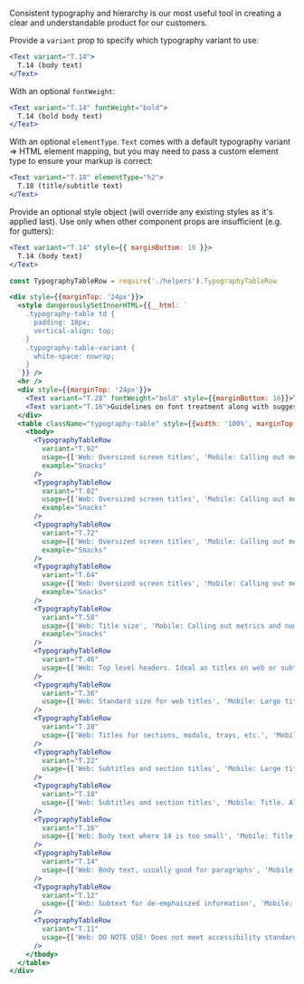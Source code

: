 Consistent typography and hierarchy is our most useful tool in creating a clear and understandable product for our customers.

Provide a `variant` prop to specify which typography variant to use:

```jsx static
<Text variant="T.14">
  T.14 (body text)
</Text>
```

With an optional `fontWeight`:

```jsx static
<Text variant="T.14" fontWeight="bold">
  T.14 (bold body text)
</Text>
```

With an optional `elementType`. `Text` comes with a default typography variant => HTML element mapping, but you may need to pass a custom element type to ensure your markup is correct:

```jsx static
<Text variant="T.18" elementType="h2">
  T.18 (title/subtitle text)
</Text>
```

Provide an optional style object (will override any existing styles as it's applied last). Use only when other component props are insufficient (e.g. for gutters):

```jsx static
<Text variant="T.14" style={{ marginBottom: 10 }}>
  T.14 (body text)
</Text>
```

```jsx noeditor
const TypographyTableRow = require('./helpers').TypographyTableRow

<div style={{marginTop: '24px'}}>
  <style dangerouslySetInnerHTML={{__html: `
    .typography-table td {
      padding: 10px;
      vertical-align: top;
    }
    .typography-table-variant {
      white-space: nowrap;
    }
  `}} />
  <hr />
  <div style={{marginTop: '24px'}}>
    <Text variant="T.28" fontWeight="bold" style={{marginBottom: 16}}>Type Guidelines: Web and Mobile Web</Text>
    <Text variant="T.16">Guidelines on font treatment along with suggested use cases</Text>
  </div>
  <table className="typography-table" style={{width: '100%', marginTop: '24px'}}>
    <tbody>
      <TypographyTableRow
        variant="T.92"
        usage={['Web: Oversized screen titles', 'Mobile: Calling out metrics and numbers on dashboards or other relevant screens']}
        example="Snacks"
      />
      <TypographyTableRow
        variant="T.82"
        usage={['Web: Oversized screen titles', 'Mobile: Calling out metrics and numbers on dashboards or other relevant screens']}
        example="Snacks"
      />
      <TypographyTableRow
        variant="T.72"
        usage={['Web: Oversized screen titles', 'Mobile: Calling out metrics and numbers on dashboards or other relevant screens']}
        example="Snacks"
      />
      <TypographyTableRow
        variant="T.64"
        usage={['Web: Oversized screen titles', 'Mobile: Calling out metrics and numbers on dashboards or other relevant screens']}
        example="Snacks"
      />
      <TypographyTableRow
        variant="T.58"
        usage={['Web: Title size', 'Mobile: Calling out metrics and numbers on dashboards or other relevant screens']}
        example="Snacks"
      />
      <TypographyTableRow
        variant="T.46"
        usage={['Web: Top level headers. Ideal as titles on web or subtitles paired with larger sizes']}
      />
      <TypographyTableRow
        variant="T.36"
        usage={['Web: Standard size for web titles', 'Mobile: Large titles']}
      />
      <TypographyTableRow
        variant="T.28"
        usage={['Web: Titles for sections, modals, trays, etc.', 'Mobile: Large titles']}
      />
      <TypographyTableRow
        variant="T.22"
        usage={['Web: Subtitles and section titles', 'Mobile: Large titles']}
      />
      <TypographyTableRow
        variant="T.18"
        usage={['Web: Subtitles and section titles', 'Mobile: Title. Also used as body size on shopper products']}
      />
      <TypographyTableRow
        variant="T.16"
        usage={['Web: Body text where 14 is too small', 'Mobile: Title, subtitle, or body text']}
      />
      <TypographyTableRow
        variant="T.14"
        usage={['Web: Body text, usually good for paragraphs', 'Mobile: Subtitle or body text']}
      />
      <TypographyTableRow
        variant="T.12"
        usage={['Web: Subtext for de-emphaiszed information', 'Mobile: Body text (e.g. on item cards). More commonly seen on customers side']}
      />
      <TypographyTableRow
        variant="T.11"
        usage={['Web: DO NOTE USE! Does not meet accessibility standards', 'Mobile: Subtext for de-emphasized information like legal jargon. More commonly seen on customers side']}
      />
    </tbody>
  </table>
</div>
```
